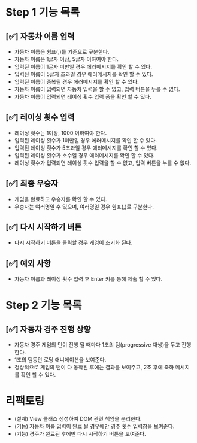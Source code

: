 
# Step 1 기능 목록

## [✅] 자동차 이름 입력
- 자동차 이름은 쉼표(,)를 기준으로 구분한다.
- 자동차 이름은 1글자 이상, 5글자 이하여야 한다.
- 입력된 이름이 1글자 미만일 경우 에러메시지를 확인 할 수 있다.
- 입력된 이름이 5글자 초과일 경우 에러메시지를 확인 할 수 있다.
- 입력된 이름이 중복될 경우 에러메시지를 확인 할 수 있다.
- 자동차 이름이 입력되면 자동차 입력을 할 수 없고, 입력 버튼을 누를 수 없다.
- 자동차 이름이 입력되면 레이싱 횟수 입력 폼을 확인 할 수 있다.
             

## [✅] 레이싱 횟수 입력 
- 레이싱 횟수는 1이상, 1000 이하여야 한다.
- 입력된 레이싱 횟수가 1미만일 경우 에러메시지를 확인 할 수 있다.
- 입력된 레이싱 횟수가 5초과일 경우 에러메시지를 확인 할 수 있다.
- 입력된 레이싱 횟수가 소수일 경우 에러메시지를 확인 할 수 있다.
- 레이싱 횟수가 입력되면 레이싱 횟수 입력을 할 수 없고, 입력 버튼을 누를 수 없다.

## [✅] 최종 우승자 
- 게임을 완료하고 우승자를 확인 할 수 있다.
- 우승자는 여러명일 수 있으며, 여러명일 경우 쉼표(,)로 구분한다.

## [✅] 다시 시작하기 버튼
- 다시 시작하기 버튼을 클릭할 경우 게임이 초기화 된다.

## [✅] 예외 사항
- 자동차 이름과 레이싱 횟수 입력 후 Enter 키를 통해 제출 할 수 있다.

# Step 2 기능 목록

## [✅] 자동차 경주 진행 상황  
- 자동차 경주 게임의 턴이 진행 될 때마다 1초의 텀(progressive 재생)을 두고 진행한다.
- 1초의 텀동안 로딩 애니메이션을 보여준다.
- 정상적으로 게임의 턴이 다 동작된 후에는 결과를 보여주고, 2초 후에 축하 메시지를 확인 할 수 있다.


# 리팩토링
- (설계) View 클래스 생성하여 DOM 관련 책임을 분리한다. 
- (기능) 자동차 이름 입력이 완료 될 경우에만 경주 횟수 입력창을 보여준다.
- (기능) 경주가 완료된 후에만 다시 시작하기 버튼을 보여준다.

